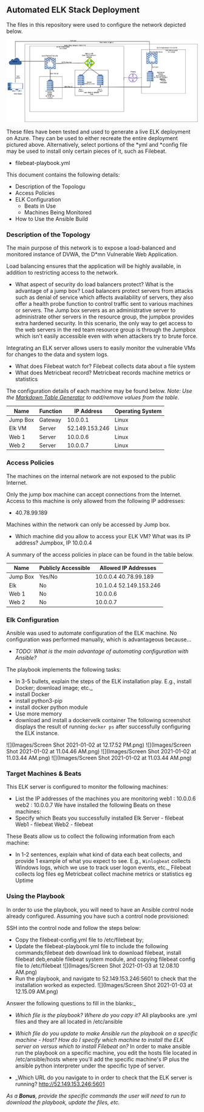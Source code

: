 ## Automated ELK Stack Deployment

The files in this repository were used to configure the network depicted below.


![ ](/Images/elk_project_network_diagram.png)

These files have been tested and used to generate a live ELK deployment on Azure. They can be used to either recreate the entire deployment pictured above. Alternatively, select portions of the *yml and *config file may be used to install only certain pieces of it, such as Filebeat.

  - filebeat-playbook.yml

This document contains the following details:
- Description of the Topologu
- Access Policies
- ELK Configuration
  - Beats in Use
  - Machines Being Monitored
- How to Use the Ansible Build


### Description of the Topology

The main purpose of this network is to expose a load-balanced and monitored instance of DVWA, the D*mn Vulnerable Web Application.

Load balancing ensures that the application will be highly available, in addition to restricting access to the network.
- What aspect of security do load balancers protect? What is the advantage of a jump box?
Load balancers protect servers from attacks such as denial of service which affects availability of servers, they also offer a health probe function to control traffic sent to various machines or servers. 
The Jump box servers as an administrative server to administrate other servers in the resource group, the jumpbox provides extra hardened security. In this scenario, the only way to get access to the web servers in the red team resource group is through the Jumpbox which isn't easily accessible even with when attackers try to brute force.

Integrating an ELK server allows users to easily monitor the vulnerable VMs for changes to the data and system logs.
- What does Filebeat watch for?
Filebeat collects data about a file system
- What does Metricbeat record?
Metricbeat records machine metrics or statistics

The configuration details of each machine may be found below.
_Note: Use the [Markdown Table Generator](http://www.tablesgenerator.com/markdown_tables) to add/remove values from the table_.

| Name     | Function | IP Address    | Operating System |
|----------|----------|---------------|------------------|
| Jump Box | Gateway  | 10.0.0.1      | Linux            |
| Elk VM   | Server   | 52.149.153.246| Linux            |
| Web 1    | Server   | 10.0.0.6      | Linux            |
| Web 2    | Server   | 10.0.0.7      | Linux            |

### Access Policies

The machines on the internal network are not exposed to the public Internet. 

Only the jump box machine can accept connections from the Internet. Access to this machine is only allowed from the following IP addresses:
- 40.78.99.189

Machines within the network can only be accessed by Jump box.
- Which machine did you allow to access your ELK VM? What was its IP address?
Jumpbox, IP 10.0.0.4

A summary of the access policies in place can be found in the table below.

| Name     | Publicly Accessible | Allowed IP Addresses    |
|----------|---------------------|-------------------------|
| Jump Box | Yes/No              | 10.0.0.4 40.78.99.189   |
|  Elk     | No                  | 10.1.0.4 52.149.153.246 |
|  Web 1   | No                  | 10.0.0.6                |
|  Web 2   | No                  | 10.0.0.7                |

### Elk Configuration

Ansible was used to automate configuration of the ELK machine. No configuration was performed manually, which is advantageous because...
- _TODO: What is the main advantage of automating configuration with Ansible?_

The playbook implements the following tasks:
- In 3-5 bullets, explain the steps of the ELK installation play. E.g., install Docker; download image; etc._ 
- install Docker
- install python3-pip
- install docker python module
- Use more memory
- download and install a dockervelk container
The following screenshot displays the result of running `docker ps` after successfully configuring the ELK instance.

![](Images/Screen Shot 2021-01-02 at 12.17.52 PM.png)
![](Images/Screen Shot 2021-01-02 at 11.04.46 AM.png)
![](Images/Screen Shot 2021-01-02 at 11.03.44 AM.png)
![](Images/Screen Shot 2021-01-02 at 11.03.44 AM.png)


### Target Machines & Beats
This ELK server is configured to monitor the following machines:
- List the IP addresses of the machines you are monitoring
web1 : 10.0.0.6
web2 : 10.0.0.7
We have installed the following Beats on these machines:
- Specify which Beats you successfully installed
Elk Server - filebeat
Web1 - filebeat
Web2 - filebeat

These Beats allow us to collect the following information from each machine:
- In 1-2 sentences, explain what kind of data each beat collects, and provide 1 example of what you expect to see. E.g., `Winlogbeat` collects Windows logs, which we use to track user logon events, etc._
Filebeat collects log files eg
Metricbeat collect machine metrics or statistics eg Uptime
### Using the Playbook
In order to use the playbook, you will need to have an Ansible control node already configured. Assuming you have such a control node provisioned: 

SSH into the control node and follow the steps below:
- Copy the filebeat-config.yml file to /etc/filebeat by;
- Update the filebeat-playbook.yml file to include the following commands;filebeat deb download link to download filebeat, install filebeat deb,enable filebeat system module, and copying filebeat config file to /etc/filebeat
![](Images/Screen Shot 2021-01-03 at 12.08.10 AM.png)
- Run the playbook, and navigate to 52.149.153.246:5601 to check that the installation worked as expected.
![](Images/Screen Shot 2021-01-03 at 12.15.09 AM.png)

Answer the following questions to fill in the blanks:_
- _Which file is the playbook? Where do you copy it?_
All playbooks are .yml files and they are all located in /etc/ansible
- _Which file do you update to make Ansible run the playbook on a specific machine - Host? How do I specify which machine to install the ELK server on versus which to install Filebeat on?_
In order to make ansible run the playbook on a specific machine, you edit the hosts file located in /etc/ansible/hosts where you'll add the specific machine's IP plus the ansible python interpreter under the specific type of server.

- _Which URL do you navigate to in order to check that the ELK server is running?
http://52.149.153.246:5601

_As a **Bonus**, provide the specific commands the user will need to run to download the playbook, update the files, etc._